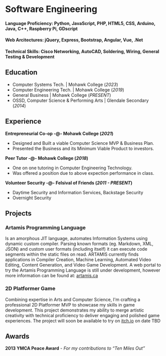 # Software Engineering

#### Language Proficiency: Python, JavaScript, PHP, HTML5, CSS, Arduino, Java, C++, Raspberry Pi, GDscript
#### Web Arcitectures: jQuery, Express, Bootstrap, Angular, Vue, .Net
#### Technical Skills: Cisco Networking, AutoCAD, Soldering, Wiring, General Testing & Development

## Education
- Computer Systems Tech. | Mohawk College (_2023_)
- Computer Engineering Tech. | Mohawk College (_2019_)
- General Business | Mohawk College (_PRESENT_)
- OSSD, Computer Science & Performing Arts | Glendale Secondary (_2014_)

## Experience
**Entrepreneurial Co-op -@- Mohawk College (_2021_)**
- Designed and Built a viable Computer Science MVP & Business Plan.
- Presented the Business and its Minimum Viable Product to investors.

**Peer Tutor -@- Mohawk College (_2018_)**
- One on one tutoring in Computer Engineering Technology.
- Was offered a position due to above expection performance in class.

**Volunteer Security -@- Felsival of Friends (_2011 - PRESENT_)**
- Daytime Security and Information Services, Backstage Security
- Overnight Security

## Projects
### Artamis Programming Language
Is an amorphous JIT language, automates Information Systems using dynamic custom compiler. Parsing known formats (eg. Markdown, XML, JSON) and custom user formats (including itself) it can execute code segments within the static files on read. ARTAMIS currently finds applications in Compiler Creation, Machine Learning, Automated Video Editing, Content Generation, and Video Game Development.
A web portal to try the Artamis Programming Language is still under development, however more information can be found at: [artamis.ca](https://artamis.ca/about/artamis)

### 2D Platformer Game
Combining expertise in Arts and Computer Science, I'm crafting a professional 2D Platformer MVP to showcase my skills in game development. This project demonstrates my ability to merge artistic creativity with technical proficiency to deliver engaging and polished game experiences. The project will soon be available to try on [itch.io](https://itch.io) on date TBD

## Awards
**2013 YMCA Peace Award** - _For my contributions to “Ten Miles Out”_

